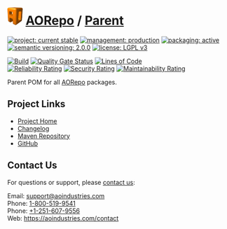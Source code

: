 # [<img src="ao-logo.png" alt="AO Logo" width="35" height="40">](https://github.com/aoindustries) [AORepo](https://github.com/aoindustries/aorepo) / [Parent](https://github.com/aoindustries/aorepo-parent)

[![project: current stable](https://aorepo.org/ao-badges/project-current-stable.svg)](https://aoindustries.com/life-cycle#project-current-stable)
[![management: production](https://aorepo.org/ao-badges/management-production.svg)](https://aoindustries.com/life-cycle#management-production)
[![packaging: active](https://aorepo.org/ao-badges/packaging-active.svg)](https://aoindustries.com/life-cycle#packaging-active)  
[![semantic versioning: 2.0.0](https://aorepo.org/ao-badges/semver-2.0.0.svg)](http://semver.org/spec/v2.0.0.html)
[![license: LGPL v3](https://aorepo.org/ao-badges/license-lgpl-3.0.svg)](https://www.gnu.org/licenses/lgpl-3.0)

[![Build](https://github.com/aoindustries/aorepo-parent/workflows/Build/badge.svg?branch=master)](https://github.com/aoindustries/aorepo-parent/actions?query=workflow%3ABuild)
[![Quality Gate Status](https://sonarcloud.io/api/project_badges/measure?branch=master&project=org.aorepo%3Aaorepo-parent&metric=alert_status)](https://sonarcloud.io/dashboard?branch=master&id=org.aorepo%3Aaorepo-parent)
[![Lines of Code](https://sonarcloud.io/api/project_badges/measure?branch=master&project=org.aorepo%3Aaorepo-parent&metric=ncloc)](https://sonarcloud.io/component_measures?branch=master&id=org.aorepo%3Aaorepo-parent&metric=ncloc)  
[![Reliability Rating](https://sonarcloud.io/api/project_badges/measure?branch=master&project=org.aorepo%3Aaorepo-parent&metric=reliability_rating)](https://sonarcloud.io/component_measures?branch=master&id=org.aorepo%3Aaorepo-parent&metric=Reliability)
[![Security Rating](https://sonarcloud.io/api/project_badges/measure?branch=master&project=org.aorepo%3Aaorepo-parent&metric=security_rating)](https://sonarcloud.io/component_measures?branch=master&id=org.aorepo%3Aaorepo-parent&metric=Security)
[![Maintainability Rating](https://sonarcloud.io/api/project_badges/measure?branch=master&project=org.aorepo%3Aaorepo-parent&metric=sqale_rating)](https://sonarcloud.io/component_measures?branch=master&id=org.aorepo%3Aaorepo-parent&metric=Maintainability)

Parent POM for all [AORepo](https://github.com/aoindustries/aorepo) packages.

## Project Links
* [Project Home](https://aorepo.org/parent/)
* [Changelog](https://aorepo.org/parent/changelog)
* [Maven Repository](https://aorepo.org/maven2/)
* [GitHub](https://github.com/aoindustries/aorepo-parent)

## Contact Us
For questions or support, please [contact us](https://aoindustries.com/contact):

Email: [support@aoindustries.com](mailto:support@aoindustries.com)  
Phone: [1-800-519-9541](tel:1-800-519-9541)  
Phone: [+1-251-607-9556](tel:+1-251-607-9556)  
Web: https://aoindustries.com/contact
